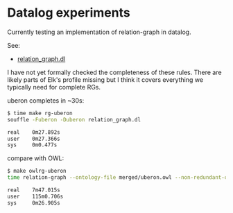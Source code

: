# Datalog experiments

Currently testing an implementation of relation-graph in datalog.

See:

 * [relation_graph.dl](relation_graph.dl)

I have not yet formally checked the completeness of these rules. There
are likely parts of Elk's profile missing but I think it covers
everything we typically need for complete RGs.

uberon completes in ~30s:

```bash
$ time make rg-uberon
souffle -Fuberon -Duberon relation_graph.dl

real    0m27.892s
user    0m27.366s
sys     0m0.477s
```

compare with OWL:

```bash
$ make owlrg-uberon
time relation-graph --ontology-file merged/uberon.owl --non-redundant-output-file uberon/owlrg-nr.ttl --redundant-output-file uberon/owlrg-r.ttl > owlrg-uberon

real    7m47.015s
user    115m0.706s
sys     0m26.905s
```
